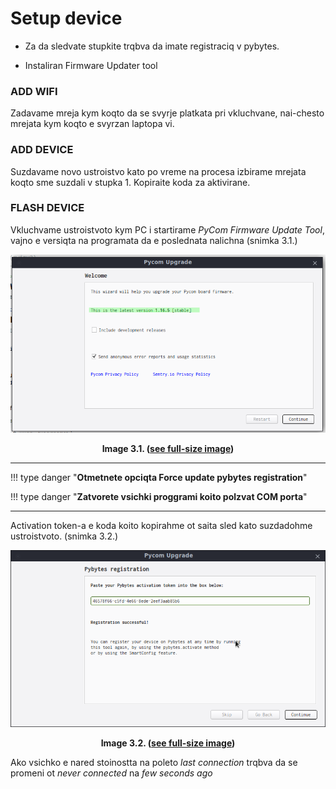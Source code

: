 # Setup device

* Za da sledvate stupkite trqbva da imate registraciq v pybytes.

* Instaliran Firmware Updater tool



### ADD WIFI

Zadavame mreja kym koqto da se svyrje platkata pri vkluchvane, nai-chesto mrejata kym koqto e svyrzan laptopa vi.



### ADD DEVICE

Suzdavame novo ustroistvo kato po vreme na procesa izbirame mrejata koqto sme suzdali v stupka 1. Kopiraite koda za aktivirane.

<!-- **<p style="text-align: center;"> ![import-from-vcs.png](/img/ref-token.png) </p>** **<p style="text-align: center;"> Image 3.1. (<a href="/img/ref-token.png">see full-size image</a>) </p>** -->



### FLASH DEVICE

Vkluchvame ustroistvoto kym PC i startirame _PyCom Firmware Update Tool_, vajno e versiqta na programata da e poslednata nalichna (snimka 3.1.) 

**<p style="text-align: center;"> ![pycomflasher.png](assets/images/pycomflasher.png) </p>** **<p style="text-align: center;"> Image 3.1. (<a href="../assets/images/pycomflasher.png">see full-size image</a>) </p>**

------



<!--Text can be {--deleted--} and replacement text {++added++}. This can also be combined into {~~one~>a single~~} operation. {==Highlighting==} is also possible {>>and comments can be added inline<<}. {== Formatting can also be applied to blocks, by putting the opening and closing tags on separate lines and adding new lines between the tags and the content. ==}-->



!!! type danger "**Otmetnete opciqta Force update pybytes registration**"

!!! type danger "**Zatvorete vsichki proggrami koito polzvat COM porta**"

------

Activation token-a e koda koito kopirahme ot saita sled kato suzdadohme ustroistvoto. (snimka 3.2.)

**<p style="text-align: center;"> ![import-from-vcs.png](/assets/images/pybytes-reg.png) </p>** **<p style="text-align: center;"> Image 3.2. (<a href="../assets/images/pybytes-reg.png">see full-size image</a>) </p>**

Ako vsichko e nared stoinostta na poleto _last connection_ trqbva da se promeni ot _never connected_ na _few seconds ago_
